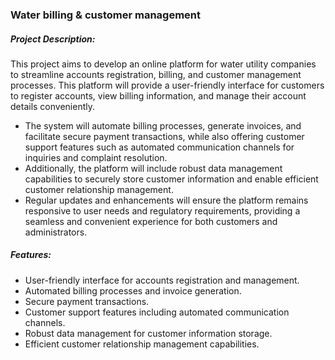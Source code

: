 ### Water billing & customer management 

##### Project Description:
This project aims to develop an online platform for water utility companies to streamline accounts registration, billing, and customer management processes. This platform will provide a user-friendly interface for customers to register accounts, view billing information, and manage their account details conveniently. 
- The system will automate billing processes, generate invoices, and facilitate secure payment transactions, while also offering customer support features such as automated communication channels for inquiries and complaint resolution. 
- Additionally, the platform will include robust data management capabilities to securely store customer information and enable efficient customer relationship management. 
- Regular updates and enhancements will ensure the platform remains responsive to user needs and regulatory requirements, providing a seamless and convenient experience for both customers and administrators.


##### Features:
- User-friendly interface for accounts registration and management.
- Automated billing processes and invoice generation.
- Secure payment transactions.
- Customer support features including automated communication channels.
- Robust data management for customer information storage.
- Efficient customer relationship management capabilities.

<!-- ##### Water Utility Management

This repository contains the codebase for the Water Utility Management project, aimed at developing an online platform for water utility companies to streamline accounts registration, billing, and customer management processes. -->


